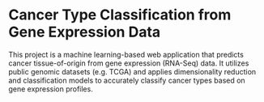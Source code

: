 # Cancer Type Classification from Gene Expression Data

This project is a machine learning-based web application that predicts cancer tissue-of-origin from gene expression (RNA-Seq) data. It utilizes public genomic datasets (e.g. TCGA) and applies dimensionality reduction and classification models to accurately classify cancer types based on gene expression profiles.
